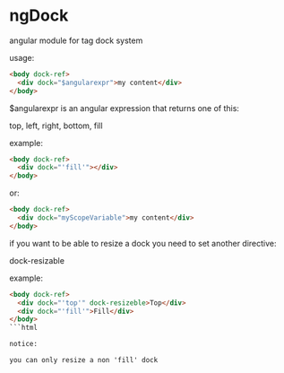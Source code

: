 ngDock
======

angular module for tag dock system

usage:
```html
<body dock-ref>
  <div dock="$angularexpr">my content</div>
</body>
```

$angularexpr is an angular expression that returns one of this:

top, left, right, bottom, fill

example:
```html
<body dock-ref>
  <div dock="'fill'"></div>
</body>
```

or:

```html
<body dock-ref>
  <div dock="myScopeVariable">my content</div>
</body>
```

if you want to be able to resize a dock you need to set another directive:

dock-resizable

example:

```html
<body dock-ref>
  <div dock="'top'" dock-resizeble>Top</div>
  <div dock="'fill'">Fill</div>
</body>
```html

notice:

you can only resize a non 'fill' dock
